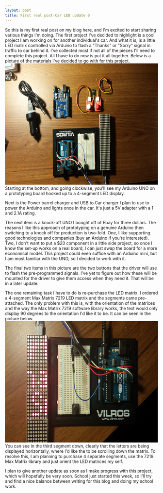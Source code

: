 ```yaml
---
layout: post
title: First real post-Car LED update 0
---
```


So this is my first real post on my blog here, and I'm excited to start sharing various things I'm doing.
The first project I've decided to highlight is a cool project I am working on for another individual's car. And what it is, is a little LED matrix controlled via Arduino to flash a "Thanks" or "Sorry" signal in traffic to car behind it. I've collected most if not all of the pieces I'll need to complete this project. All I have to do now is put it all together. Below is a picture of the materials I've decided to go with for this project.
<img class="roundrect" src="/images/20150927_152936.jpg" height="400" width="550" >
<br>
Starting at the bottom, and going clockwise, you'll see my Arduino UNO on a prototyping board hooked up to a 4-segment LED display.

Next is the Power barrel charger and USB to Car charger I plan to use to power the Arduino and lights once in the car. It's just a 5V adapter with a 1 and 2.1A rating.

The next item is a knock-off UNO I bought off of Ebay for three dollars. The reasons I like this approach of prototyping on a genuine Arduino then switching to a knock off for production is two-fold. One, I like supporting good technologies and companies (buy an Arduino if you're interested). Two, I don't want to put a $20 component in a little side project, so once I know the set-up works on a real board, I can just swap the board for a more economical model. This project could even suffice with an Arduino mini, but I am most familiar with the UNO, so I decided to work with it.

The final two items in this picture are the two buttons that the driver will use to flash the pre-programmed signals. I've yet to figure out how these will be mounted for the driver to give them access when they need it. That will be in a later update.


The one remaining task I have to do is re-purchase the LED matrix. I ordered a 4-segment Max Matrix 7219 LED matrix and the segments came pre-attached. The only problem with this is, with the orientation of the matrices and the way the Max Matrix 7219 software library works, the text would only display 90 degrees to the orientation I'd like it to be. It can be seen in the picture below. 
<img class="roundrect" src="/images/10_2015-09-27.jpg" height="400" width="550" >
<br>
You can see in the third segment down, clearly that the letters are being displayed horizontally, where I'd like the to be scrolling down the matrix. To resolve this, I am planning to purchase 4 separate segments, use the 7219 Max Matrix library and just orient the LED matrices my self. 

I plan to give another update as soon as I make progress with this project, which will hopefully be very soon. School just started this week, so I'll try and find a nice balance between writing for this blog and doing my school work.